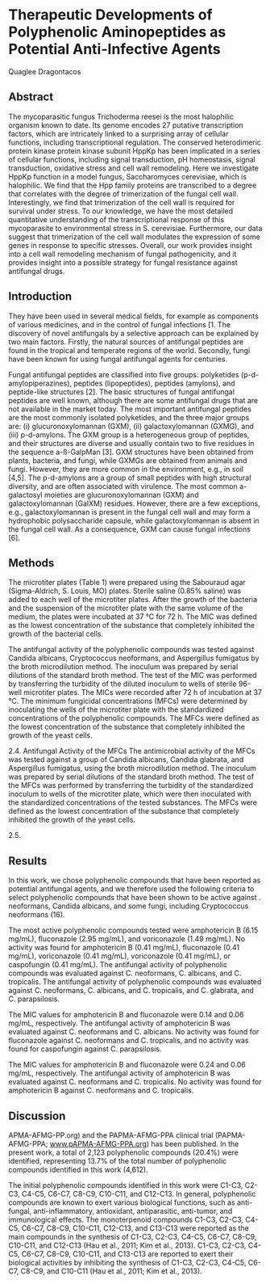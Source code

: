 # Therapeutic Developments of Polyphenolic Aminopeptides as Potential Anti-Infective Agents
Quaglee Dragontacos


## Abstract
The mycoparasitic fungus Trichoderma reesei is the most halophilic organism known to date. Its genome encodes 27 putative transcription factors, which are intricately linked to a surprising array of cellular functions, including transcriptional regulation. The conserved heterodimeric protein kinase protein kinase subunit HppKp has been implicated in a series of cellular functions, including signal transduction, pH homeostasis, signal transduction, oxidative stress and cell wall remodeling. Here we investigate HppKp function in a model fungus, Saccharomyces cerevisiae, which is halophilic. We find that the Hpp family proteins are transcribed to a degree that correlates with the degree of trimerization of the fungal cell wall. Interestingly, we find that trimerization of the cell wall is required for survival under stress. To our knowledge, we have the most detailed quantitative understanding of the transcriptional response of this mycoparasite to environmental stress in S. cerevisiae. Furthermore, our data suggest that trimerization of the cell wall modulates the expression of some genes in response to specific stresses. Overall, our work provides insight into a cell wall remodeling mechanism of fungal pathogenicity, and it provides insight into a possible strategy for fungal resistance against antifungal drugs.


## Introduction
They have been used in several medical fields, for example as components of various medicines, and in the control of fungal infections [1. The discovery of novel antifungals by a selective approach can be explained by two main factors. Firstly, the natural sources of antifungal peptides are found in the tropical and temperate regions of the world. Secondly, fungi have been known for using fungal antifungal agents for centuries.

Fungal antifungal peptides are classified into five groups: polyketides (p-d-amylopiperazines), peptides (lipopeptides), peptides (amylons), and peptide-like structures [2]. The basic structures of fungal antifungal peptides are well known, although there are some antifungal drugs that are not available in the market today. The most important antifungal peptides are the most commonly isolated polyketides, and the three major groups are: (i) glucuronoxylomannan (GXM), (ii) galactoxylomannan (GXMG), and (iii) p-d-amylons. The GXM group is a heterogeneous group of peptides, and their structures are diverse and usually contain two to five residues in the sequence a-ß-GalpMan [3]. GXM structures have been obtained from plants, bacteria, and fungi, while GXMGs are obtained from animals and fungi. However, they are more common in the environment, e.g., in soil [4,5]. The p-d-amylons are a group of small peptides with high structural diversity, and are often associated with virulence. The most common a-galactosyl moieties are glucuronoxylomannan (GXM) and galactoxylomannan (GalXM) residues. However, there are a few exceptions, e.g., galactoxylomannan is present in the fungal cell wall and may form a hydrophobic polysaccharide capsule, while galactoxylomannan is absent in the fungal cell wall. As a consequence, GXM can cause fungal infections [6].


## Methods
The microtiter plates (Table 1) were prepared using the Sabouraud agar (Sigma-Aldrich, S. Louis, MO) plates. Sterile saline (0.85% saline) was added to each well of the microtiter plates. After the growth of the bacteria and the suspension of the microtiter plate with the same volume of the medium, the plates were incubated at 37 °C for 72 h. The MIC was defined as the lowest concentration of the substance that completely inhibited the growth of the bacterial cells.

The antifungal activity of the polyphenolic compounds was tested against Candida albicans, Cryptococcus neoformans, and Aspergillus fumigatus by the broth microdilution method. The inoculum was prepared by serial dilutions of the standard broth method. The test of the MIC was performed by transferring the turbidity of the diluted inoculum to wells of sterile 96-well microtiter plates. The MICs were recorded after 72 h of incubation at 37 °C. The minimum fungicidal concentrations (MFCs) were determined by inoculating the wells of the microtiter plate with the standardized concentrations of the polyphenolic compounds. The MFCs were defined as the lowest concentration of the substance that completely inhibited the growth of the yeast cells.

2.4. Antifungal Activity of the MFCs
The antimicrobial activity of the MFCs was tested against a group of Candida albicans, Candida glabrata, and Aspergillus fumigatus, using the broth microdilution method. The inoculum was prepared by serial dilutions of the standard broth method. The test of the MFCs was performed by transferring the turbidity of the standardized inoculum to wells of the microtiter plate, which were then inoculated with the standardized concentrations of the tested substances. The MFCs were defined as the lowest concentration of the substance that completely inhibited the growth of the yeast cells.

2.5.


## Results
In this work, we chose polyphenolic compounds that have been reported as potential antifungal agents, and we therefore used the following criteria to select polyphenolic compounds that have been shown to be active against . neoformans, Candida albicans, and some fungi, including Cryptococcus neoformans (16).

The most active polyphenolic compounds tested were amphotericin B (6.15 mg/mL), fluconazole (2.95 mg/mL), and voriconazole (1.49 mg/mL). No activity was found for amphotericin B (0.41 mg/mL), fluconazole (0.41 mg/mL), voriconazole (0.41 mg/mL), voriconazole (0.41 mg/mL), or caspofungin (0.41 mg/mL). The antifungal activity of polyphenolic compounds was evaluated against C. neoformans, C. albicans, and C. tropicalis. The antifungal activity of polyphenolic compounds was evaluated against C. neoformans, C. albicans, and C. tropicalis, and C. glabrata, and C. parapsilosis.

The MIC values for amphotericin B and fluconazole were 0.14 and 0.06 mg/mL, respectively. The antifungal activity of amphotericin B was evaluated against C. neoformans and C. albicans. No activity was found for fluconazole against C. neoformans and C. tropicalis, and no activity was found for caspofungin against C. parapsilosis.

The MIC values for amphotericin B and fluconazole were 0.24 and 0.06 mg/mL, respectively. The antifungal activity of amphotericin B was evaluated against C. neoformans and C. tropicalis. No activity was found for amphotericin B against C. neoformans and C. tropicalis.


## Discussion
APMA-AFMG-PP.org) and the PAPMA-AFMG-PPA clinical trial (PAPMA-AFMG-PPA; www.pAPMA-AFMG-PPA.org) has been published. In the present work, a total of 2,123 polyphenolic compounds (20.4%) were identified, representing 13.7% of the total number of polyphenolic compounds identified in this work (4,612).

The initial polyphenolic compounds identified in this work were C1-C3, C2-C3, C4-C5, C6-C7, C8-C9, C10-C11, and C12-C13. In general, polyphenolic compounds are known to exert various biological functions, such as anti-fungal, anti-inflammatory, antioxidant, antiparasitic, anti-tumor, and immunological effects. The monoterpenoid compounds C1-C3, C2-C3, C4-C5, C6-C7, C8-C9, C10-C11, C12-C13, and C13-C13 were reported as the main compounds in the synthesis of C1-C3, C2-C3, C4-C5, C6-C7, C8-C9, C10-C11, and C12-C13 (Hau et al., 2011; Kim et al., 2013). C1-C3, C2-C3, C4-C5, C6-C7, C8-C9, C10-C11, and C13-C13 are reported to exert their biological activities by inhibiting the synthesis of C1-C3, C2-C3, C4-C5, C6-C7, C8-C9, and C10-C11 (Hau et al., 2011; Kim et al., 2013).
